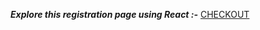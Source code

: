 ***Explore this registration page using React :-*** [CHECKOUT](https://stunning-marigold-f5128e.netlify.app/)
